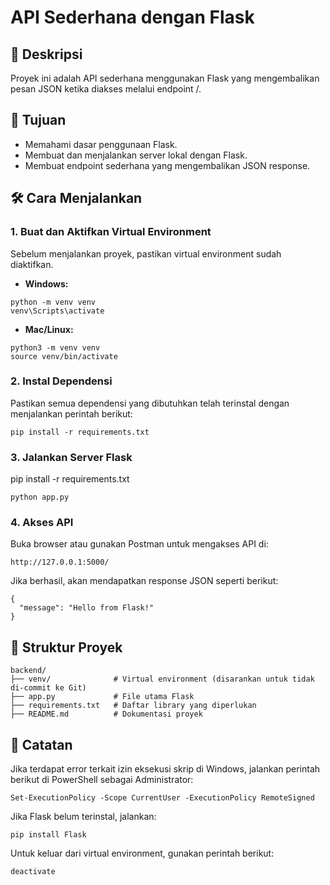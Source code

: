 # API Sederhana dengan Flask

## 📌 Deskripsi

Proyek ini adalah API sederhana menggunakan Flask yang mengembalikan pesan JSON ketika diakses melalui endpoint /.

## 🎯 Tujuan
- Memahami dasar penggunaan Flask.
- Membuat dan menjalankan server lokal dengan Flask.
- Membuat endpoint sederhana yang mengembalikan JSON response.

## 🛠️ Cara Menjalankan

### 1. Buat dan Aktifkan Virtual Environment

Sebelum menjalankan proyek, pastikan virtual environment sudah diaktifkan.

- **Windows:**
```
python -m venv venv
venv\Scripts\activate
```

- **Mac/Linux:**
```
python3 -m venv venv
source venv/bin/activate
```

### 2. Instal Dependensi

Pastikan semua dependensi yang dibutuhkan telah terinstal dengan menjalankan perintah berikut:

```
pip install -r requirements.txt
```

### 3. Jalankan Server Flask

pip install -r requirements.txt

```
python app.py
```

### 4. Akses API

Buka browser atau gunakan Postman untuk mengakses API di:

```
http://127.0.0.1:5000/
```

Jika berhasil, akan mendapatkan response JSON seperti berikut:

```
{
  "message": "Hello from Flask!"
}
```

## 📂 Struktur Proyek

```
backend/
├── venv/              # Virtual environment (disarankan untuk tidak di-commit ke Git)
├── app.py             # File utama Flask
├── requirements.txt   # Daftar library yang diperlukan
├── README.md          # Dokumentasi proyek
```

## 🔄 Catatan

Jika terdapat error terkait izin eksekusi skrip di Windows, jalankan perintah berikut di PowerShell sebagai Administrator:
```
Set-ExecutionPolicy -Scope CurrentUser -ExecutionPolicy RemoteSigned
```

Jika Flask belum terinstal, jalankan:
```
pip install Flask
```

Untuk keluar dari virtual environment, gunakan perintah berikut:
```
deactivate
```